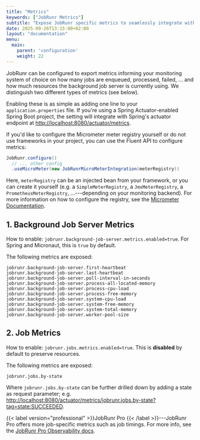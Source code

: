 ```yaml
---
title: "Metrics"
keywords: ["JobRunr Metrics"]
subtitle: "Expose JobRunr specific metrics to seamlessly integrate with your monitoring system of choice."
date: 2025-09-26T13:15:00+02:00
layout: "documentation"
menu: 
  main: 
    parent: 'configuration'
    weight: 22
---
```


JobRunr can be configured to export metrics informing your monitoring system of choice on how many jobs are enqueued, processed, failed, ... and how much resources the background job server is currently using. We distinguish two different types of metrics (see below). 

Enabling these is as simple as adding one line to your `application.properties` file. If you're using a Spring Actuator-enabled Spring Boot project, the setting will integrate with Spring's actuator endpoint at [http://localhost:8080/actuator/metrics](http://localhost:8080/actuator/metrics). 

If you'd like to configure the Micrometer meter registry yourself or do not use frameworks in your project, you can use the Fluent API to configure metrics:

```java
JobRunr.configure()
  // ... other config
  .useMicroMeter(new JobRunrMicroMeterIntegration(meterRegistry))
```

Here, `meterRegistry` can be an injected bean from your framework, or you can create it yourself (e.g. a `SimpleMeterRegistry`, a `JmxMeterRegistry`, a `PrometheusMeterRegistry`, ...---depending on your monitoring backend). For more information on how to configure the registry, see the [Micrometer Documentation](https://docs.micrometer.io/micrometer/reference/).


## 1. Background Job Server Metrics

How to enable: `jobrunr.background-job-server.metrics.enabled=true`. For Spring and Micronaut, this is `true` by default.

The following metrics are exposed:

```
jobrunr.background-job-server.first-heartbeat
jobrunr.background-job-server.last-heartbeat
jobrunr.background-job-server.poll-interval-in-seconds
jobrunr.background-job-server.process-all-located-memory
jobrunr.background-job-server.process-cpu-load
jobrunr.background-job-server.process-free-memory
jobrunr.background-job-server.system-cpu-load
jobrunr.background-job-server.system-free-memory
jobrunr.background-job-server.system-total-memory
jobrunr.background-job-server.worker-pool-size
```

## 2. Job Metrics

How to enable: `jobrunr.jobs.metrics.enabled=true`. This is **disabled** by default to preserve resources.

The following metrics are exposed:

```
jobrunr.jobs.by-state
```

Where `jobrunr.jobs.by-state` can be further drilled down by adding a state as request parameter; e.g. [http://localhost:8080/actuator/metrics/jobrunr.jobs.by-state?tag=state:SUCCEEDED](http://localhost:8080/actuator/metrics/jobrunr.jobs.by-state?tag=state:SUCCEEDED).

{{< label version="professional" >}}JobRunr Pro {{< /label >}}---JobRunr Pro offers more job-specific metrics such as job timings. For more info, see the [JobRunr Pro Observability docs](/en/documentation/pro/observability/#micrometer-job-timings).
